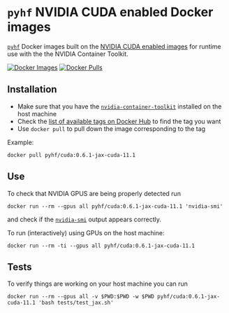 # `pyhf` NVIDIA CUDA enabled Docker images


[`pyhf`](https://pyhf.readthedocs.io/) Docker images built on the [NVIDIA CUDA enabled images](https://github.com/NVIDIA/nvidia-docker) for runtime use with the the NVIDIA Container Toolkit.

[![Docker Images](https://github.com/pyhf/cuda-images/actions/workflows/docker.yml/badge.svg?branch=main)](https://github.com/pyhf/cuda-images/actions/workflows/docker.yml?query=branch%3Amain)
[![Docker Pulls](https://img.shields.io/docker/pulls/pyhf/cuda.svg)](https://hub.docker.com/r/pyhf/cuda/)


## Installation

- Make sure that you have the [`nvidia-container-toolkit`](https://github.com/NVIDIA/nvidia-docker) installed on the host machine
- Check the [list of available tags on Docker Hub](https://hub.docker.com/r/pyhf/cuda/tags?page=1) to find the tag you want
- Use `docker pull` to pull down the image corresponding to the tag

Example:

```
docker pull pyhf/cuda:0.6.1-jax-cuda-11.1
```

## Use

To check that NVIDIA GPUS are being properly detected run

```
docker run --rm --gpus all pyhf/cuda:0.6.1-jax-cuda-11.1 'nvidia-smi'
```

and check if the [`nvidia-smi`](https://developer.nvidia.com/nvidia-system-management-interface) output appears correctly.

To run (interactively) using GPUs on the host machine:

```
docker run --rm -ti --gpus all pyhf/cuda:0.6.1-jax-cuda-11.1
```

## Tests

To verify things are working on your host machine you can run

```
docker run --rm --gpus all -v $PWD:$PWD -w $PWD pyhf/cuda:0.6.1-jax-cuda-11.1 'bash tests/test_jax.sh'
```
